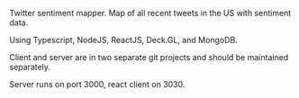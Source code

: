 Twitter sentiment mapper. Map of all recent tweets in the US with sentiment data.

Using Typescript, NodeJS, ReactJS, Deck.GL, and MongoDB.

Client and server are in two separate git projects and should be maintained separately.

Server runs on port 3000, react client on 3030.